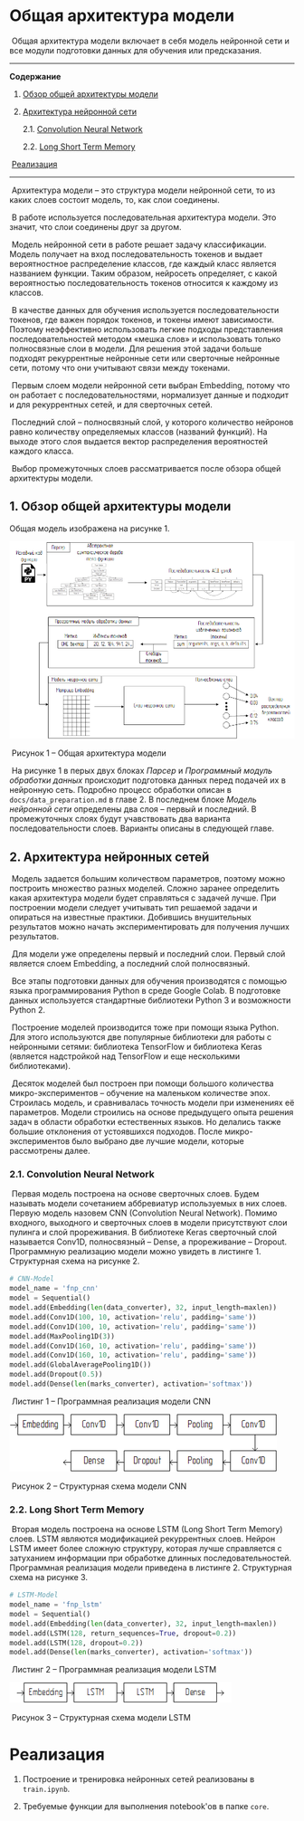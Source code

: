 # Общая архитектура модели

​		Общая архитектура модели включает в себя модель нейронной сети и все модули подготовки данных для обучения или предсказания.

------

**Содержание**

1. [Обзор общей архитектуры модели](#1-обзор-общей-архитектуры-модели)

2. [Архитектура нейронной сети](#2-архитектура-нейронных-сетей)

   2.1.  [Convolution Neural Network](#2.1-convolution-neural-network)

   2.2.  [Long Short Term Memory](#22.-long-short-term-memory)

​    [Реализация](#реализация)

------

​		Архитектура модели – это структура модели нейронной сети, то из каких слоев состоит модель, то, как слои соединены.

​		В работе используется последовательная архитектура модели. Это значит, что слои соединены друг за другом.

​		Модель нейронной сети в работе решает задачу классификации. Модель получает на вход последовательность токенов и выдает вероятностное распределение классов, где каждый класс является названием функции. Таким образом, нейросеть определяет, с какой вероятностью последовательность токенов относится к  каждому из классов.

​		В качестве данных для обучения используется последовательности токенов, где важен порядок токенов, и токены имеют зависимости. Поэтому неэффективно использовать легкие подходы представления последовательностей методом «мешка слов» и использовать только полносвязные слои в модели. Для решения этой задачи больше подходят рекуррентные нейронные сети или сверточные нейронные сети, потому что они учитывают связи между токенами.

​		Первым слоем модели нейронной сети выбран Embedding, потому что он работает с последовательностями, нормализует данные и подходит и для рекуррентных сетей, и для сверточных сетей. 

​		Последний слой – полносвязный слой, у которого количество нейронов равно количеству определяемых классов (названий функций). На выходе этого слоя выдается вектор распределения вероятностей каждого класса.

​	 Выбор промежуточных слоев рассматривается после обзора общей архитектуры модели.

## 1. Обзор общей архитектуры модели

Общая модель изображена на рисунке 1.

<img src="images/main_architecture.png"  />

​			Рисунок 1 – Общая архитектура модели

​		На рисунке 1 в перых двух блоках *Парсер* и *Программный модуль обработки данных* происходит подготовка данных перед подачей их в нейронную сеть. Подробно процесс обработки описан в `docs/data_preparation.md` в главе 2. В последнем блоке *Модель нейронной сети* определены два слоя – первый и последний. В промежуточных слоях будут учавствовать два варианта последовательности слоев. Варианты описаны в следующей главе.

## 2. Архитектура нейронных сетей

​		Модель задается большим количеством параметров, поэтому можно построить множество разных моделей. Сложно заранее определить какая архитектура модели будет справляться с задачей лучше. При построении модели следует учитывать тип решаемой задачи и опираться на известные практики. Добившись внушительных результатов можно начать экспериментировать для получения лучших результатов.

​		Для модели уже определены первый и последний слои. Первый слой является слоем Embedding, а последний слой полносвязный.

​		Все этапы подготовки данных для обучения производятся с помощью языка программирования Python в среде Google Colab. В подготовке данных используется стандартные библиотеки Python 3 и возможности Python 2.

​		Построение моделей производится тоже при помощи языка Python. Для этого используются две популярные библиотеки для работы с нейронными сетями: библиотека TensorFlow и библиотека Keras (является надстройкой над TensorFlow и еще несколькими библиотеками).

​		Десяток моделей был построен при помощи большого количества микро-экспериментов – обучение на маленьком количестве эпох. Строилась модель, и сравнивалась точность модели при изменениях её параметров. Модели строились на основе предыдущего опыта решения задач в области обработки естественных языков. Но делались также большие отклонения от устоявшихся подходов. После микро-экспериментов было выбрано две лучшие модели, которые рассмотрены далее.

### 2.1.  Convolution Neural Network

​		Первая модель построена на основе сверточных слоев. Будем называть модели сочетанием аббревиатур используемых в них слоев. Первую модель назовем CNN (Convolution Neural Network). Помимо входного, выходного и сверточных слоев в модели присутствуют слои пулинга и слой прореживания. В библиотеке Keras сверточный слой называется Conv1D, полносвязный – Dense, а прореживание – Dropout. Программную реализацию модели можно увидеть в листинге 1. Структурная схема на рисунке 2.

```python
# CNN-Model
model_name = 'fnp_cnn'
model = Sequential()
model.add(Embedding(len(data_converter), 32, input_length=maxlen))
model.add(Conv1D(100, 10, activation='relu', padding='same'))
model.add(Conv1D(100, 10, activation='relu', padding='same'))
model.add(MaxPooling1D(3))
model.add(Conv1D(160, 10, activation='relu', padding='same'))
model.add(Conv1D(160, 10, activation='relu', padding='same'))
model.add(GlobalAveragePooling1D())
model.add(Dropout(0.5))
model.add(Dense(len(marks_converter), activation='softmax'))
```

​		Листинг 1 – Программная реализация модели CNN

![](images/cnn_model.png)

​		Рисунок 2 – Структурная схема модели CNN

### 2.2.  Long Short Term Memory

​		Вторая модель построена на основе LSTM (Long Short Term Memory) слоев. LSTM являются модификацией рекуррентных слоев. Нейрон LSTM имеет более сложную структуру, которая лучше справляется с затуханием информации при обработке длинных последовательностей. Программная реализация модели приведена в листинге 2. Структурная схема на рисунке 3.

```python
# LSTM-Model
model_name = 'fnp_lstm'
model = Sequential()
model.add(Embedding(len(data_converter), 32, input_length=maxlen))
model.add(LSTM(128, return_sequences=True, dropout=0.2))
model.add(LSTM(128, dropout=0.2))
model.add(Dense(len(marks_converter), activation='softmax'))
```

​		Листинг 2 – Программная реализация модели LSTM

![](images/lstm_model.png)

​		Рисунок 3 – Структурная схема модели LSTM 

# Реализация

1. Построение и тренировка нейронных сетей реализованы в `train.ipynb`.

2. Требуемые функции для выполнения notebook'ов в папке `core`.